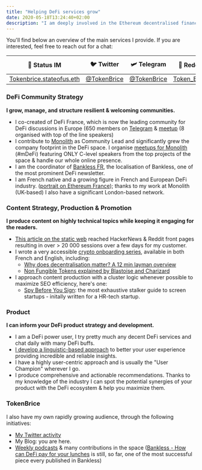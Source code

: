 ```yaml
---
title: "Helping DeFi services grow"
date: 2020-05-18T13:24:40+02:00
description: "I am deeply involved in the Ethereum decentralised finance ecosystem and happy to help projects who fit this vision. You'll find below an overview of my main areas of expertise. "
---
```


You'll find below an overview of the main services I provide. If you are interested, feel free to reach out for a chat:

|  🌟 Status IM | 🐦 Twitter | 🛩 Telegram | 👾 Reddit | 📧 Mail |
| :---: | :---: | :---: | :---: | :---: |
|  [Tokenbrice.stateofus.eth](https://join.status.im/user/tokenbrice.stateofus.eth) | [@TokenBrice](https://twitter.com/tokenbrice) | [@TokenBrice](https://t.me/tokenbrice) | [Token_Brice](https://www.reddit.com/user/Token_Brice) | [Here](mailto:me@tokenbrice.com)

### DeFi Community Strategy

**I grow, manage, and structure resilient & welcoming communities.**

*   I co-created of DeFi France, which is now the leading community for DeFi discussions in Europe (650 members on [Telegram](https://t.me/defifrance) & [meetup](https://www.meetup.com/DeFi-France/) (8 organised with top of the line speakers)
*   I contribute to [Monolith](https://monolith.xyz) as Community Lead and significantly grew the company footprint in the DeFi space. I organise [meetups for Monolith](https://www.meetup.com/monolith/) (#mDeFi) featuring ONLY C-level speakers from the top projects of the space & handle our whole online presence.
*   I am the coordinator of [Bankless FR](https://twitter.com/banklessfr), the localisation of Bankless, one of the most prominent DeFi newsletter.
*   I am French native and a growing figure in French and European DeFi industry. ([portrait on Ethereum France](https://www.ethereum-france.com/les-francais-qui-font-ethereum-1-brice-berdah-de-monolith/)); thanks to my work at Monolith (UK-based) I also have a significant London-based network.


### Content Strategy, Production & Promotion

**I produce content on highly technical topics while keeping it engaging for the readers.**

*   [This article on the static web](https://blog.callr.tech/static-web-roots/) reached HackerNews & Reddit front pages resulting in over > 20 000 sessions over a few days for my customer.
*   I wrote a very accessible [crypto onboarding series](https://tokenbrice.xyz/categories/basics/), available in both French and English, including:
    *   [Why does decentralisation matter? A 12 min layman overview ](https://tokenbrice.xyz/posts/2018/decentralisation-layman/)
    *   [Non Fungible Tokens explained by Blastoise and Charizard](https://tokenbrice.xyz/posts/2018/nft/)
*	I approach content production with a cluster logic whenever possible to maximize SEO efficiency, here's one:
	*	[Spy Before You Sign](https://tokenbrice.xyz/categories/spy-before-you-sign/): the most exhaustive stalker guide to screen startups - initally written for a HR-tech startup.

### Product

**I can inform your DeFi product strategy and development.**

*   I am a DeFi power user, I try pretty much any decent DeFi services and chat daily with many DeFi buffs.
*   [I develop a linguistic-based approach](https://github.com/TokenBrice/blog/blob/master/static/others/monolith-semantic-analysis.pdf) to better your user experience providing incredible and reliable insights.
*   I have a highly user-centric approach and is usually the "User Champion" wherever I go. 
*	I produce comprehensive and actionable recommendations. Thanks to my knowledge of the industry I can spot the potential synergies of your product with the DeFi ecosystem & help you maximize them.

### TokenBrice

I also have my own rapidly growing audience, through the following initiatives:

*   [My Twitter activity](https://twitter.com/tokenbrice)
*   My Blog: you are here.
*   [Weekly podcasts](https://open.spotify.com/show/6NO8M2R4u9YSgAdz5TA4ZA) & many contributions in the space ([Bankless - How can DeFi pay for your lunches](https://bankless.substack.com/p/how-defi-can-pay-for-your-lunches) is still, so far, one of the most successful piece every published in Bankless)